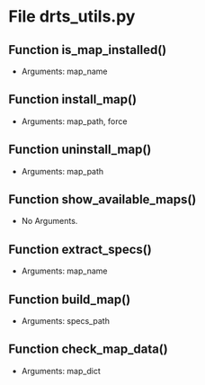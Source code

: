 # File drts_utils.py

## Function is_map_installed()

- Arguments: map_name

## Function install_map()

- Arguments: map_path, force

## Function uninstall_map()

- Arguments: map_path

## Function show_available_maps()

- No Arguments.

## Function extract_specs()

- Arguments: map_name

## Function build_map()

- Arguments: specs_path

## Function check_map_data()

- Arguments: map_dict
